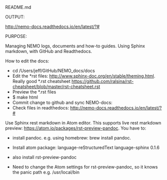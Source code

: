 README.md

OUTPUT:

http://nemo-docs.readthedocs.io/en/latest/?#

PURPOSE:

Managing NEMO logs, documents and how-to guides.
Using Sphinx markdown, with GitHub and Readthedocs.

How to edit the docs:

* cd /Users/jeff/GitHub/NEMO_docs/docs
* Edit the *rst files: http://www.sphinx-doc.org/en/stable/theming.html. Really good *.rst cheatsheet https://github.com/ralsina/rst-cheatsheet/blob/master/rst-cheatsheet.rst
* Preview the *.rst files
* $ make html
* Commit change to github and sync NEMO-docs:
* Check files in readthedocs: http://nemo-docs.readthedocs.io/en/latest/?#

Use Sphinx rest markdown in Atom editor. This supports live rest markdown preview: https://atom.io/packages/rst-preview-pandoc.
You have to:

* install pandoc. e.g. using homebrew: brew install pandoc.

* Install atom package: language-reStructuredText language-sphinx 0.1.6
* also install rst-preview-pandoc
* Need to change the Atom settings for rst-preview-pandoc, so it knows the panic path e.g. /usr/local/bin
